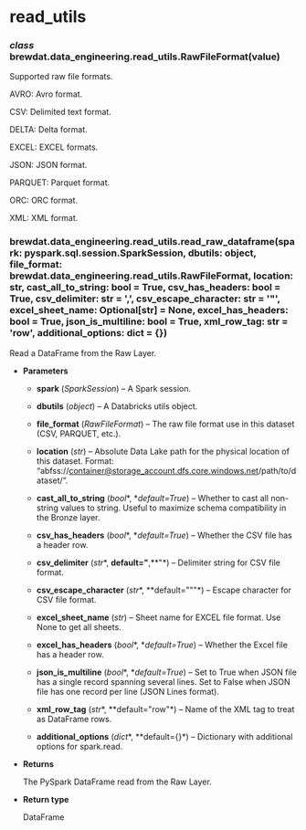 # read_utils


### _class_ brewdat.data_engineering.read_utils.RawFileFormat(value)
Supported raw file formats.

AVRO: Avro format.

CSV: Delimited text format.

DELTA: Delta format.

EXCEL: EXCEL formats.

JSON: JSON format.

PARQUET: Parquet format.

ORC: ORC format.

XML: XML format.


### brewdat.data_engineering.read_utils.read_raw_dataframe(spark: pyspark.sql.session.SparkSession, dbutils: object, file_format: brewdat.data_engineering.read_utils.RawFileFormat, location: str, cast_all_to_string: bool = True, csv_has_headers: bool = True, csv_delimiter: str = ',', csv_escape_character: str = '"', excel_sheet_name: Optional[str] = None, excel_has_headers: bool = True, json_is_multiline: bool = True, xml_row_tag: str = 'row', additional_options: dict = {})
Read a DataFrame from the Raw Layer.


* **Parameters**

    
    * **spark** (*SparkSession*) – A Spark session.


    * **dbutils** (*object*) – A Databricks utils object.


    * **file_format** (*RawFileFormat*) – The raw file format use in this dataset (CSV, PARQUET, etc.).


    * **location** (*str*) – Absolute Data Lake path for the physical location of this dataset.
    Format: “abfss://container@storage_account.dfs.core.windows.net/path/to/dataset/”.


    * **cast_all_to_string** (*bool**, **default=True*) – Whether to cast all non-string values to string.
    Useful to maximize schema compatibility in the Bronze layer.


    * **csv_has_headers** (*bool**, **default=True*) – Whether the CSV file has a header row.


    * **csv_delimiter** (*str**, **default="**,**"*) – Delimiter string for CSV file format.


    * **csv_escape_character** (*str**, **default="""*) – Escape character for CSV file format.


    * **excel_sheet_name** (*str*) – Sheet name for EXCEL file format.
    Use None to get all sheets.


    * **excel_has_headers** (*bool**, **default=True*) – Whether the Excel file has a header row.


    * **json_is_multiline** (*bool**, **default=True*) – Set to True when JSON file has a single record spanning several lines.
    Set to False when JSON file has one record per line (JSON Lines format).


    * **xml_row_tag** (*str**, **default="row"*) – Name of the XML tag to treat as DataFrame rows.


    * **additional_options** (*dict**, **default={}*) – Dictionary with additional options for spark.read.



* **Returns**

    The PySpark DataFrame read from the Raw Layer.



* **Return type**

    DataFrame
